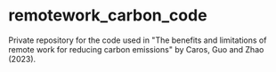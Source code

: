 # remotework_carbon_code
Private repository for the code used in "The benefits and limitations of remote work for reducing carbon emissions" by Caros, Guo and Zhao (2023).
